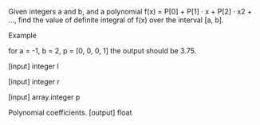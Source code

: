 Given integers a and b, and a polynomial f(x) = P[0] + P[1] · x + P[2] · x2 + ..., find the value of definite integral of f(x) over the interval [a, b].

Example

for a = -1, b = 2, p = [0, 0, 0, 1] the output should be 3.75.

[input] integer l

[input] integer r

[input] array.integer p

Polynomial coefficients. [output] float
